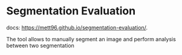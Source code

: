 # Segmentation Evaluation

docs: https://mett96.github.io/segmentation-evaluation/.  

The tool allows to manually segment an image and perform analysis between two segmentation
